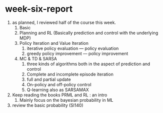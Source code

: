 # week-six-report

1. as planned, I reviewed half of the course this week.
   1. Basic
   2. Planning and RL (Basically prediction and control with the underlying MDP)
   3. Policy Iteration and Value Iteration
      1. iterative policy evaluation — policy evaluation 
      2. greedy policy improvement — policy improvement 
   4. MC & TD & SARSA
      1. three kinds of algorithms both in the aspect of prediction and control
      2. Complete and incomplete episode iteration
      3. full and partial update
      4. On-policy and off-policy control
      5. Q-learning also as SARSAMAX
2. Keep reading the books PRML and RL : an intro
   1. Mainly focus on the bayesian probability in ML
3. review the basic probability (SI140)
